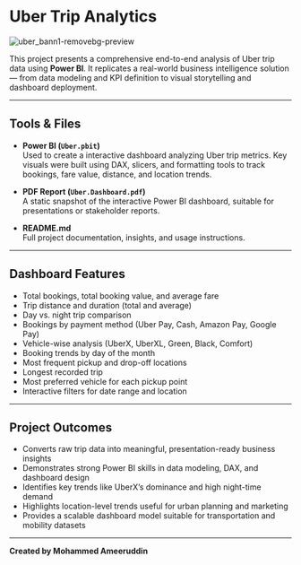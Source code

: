 # Uber Trip Analytics

![uber_bann1-removebg-preview](https://github.com/user-attachments/assets/9eeed1a3-382c-490f-b7da-7152207d31e5)

This project presents a comprehensive end-to-end analysis of Uber trip data using **Power BI**. It replicates a real-world business intelligence solution — from data modeling and KPI definition to visual storytelling and dashboard deployment.

---

## Tools & Files

- **Power BI (`Uber.pbit`)**  
  Used to create a interactive dashboard analyzing Uber trip metrics. Key visuals were built using DAX, slicers, and formatting tools to track bookings, fare value, distance, and location trends.

- **PDF Report (`Uber.Dashboard.pdf`)**  
  A static snapshot of the interactive Power BI dashboard, suitable for presentations or stakeholder reports.

- **README.md**  
  Full project documentation, insights, and usage instructions.

---

## Dashboard Features

- Total bookings, total booking value, and average fare  
- Trip distance and duration (total and average)  
- Day vs. night trip comparison  
- Bookings by payment method (Uber Pay, Cash, Amazon Pay, Google Pay)  
- Vehicle-wise analysis (UberX, UberXL, Green, Black, Comfort)  
- Booking trends by day of the month  
- Most frequent pickup and drop-off locations  
- Longest recorded trip  
- Most preferred vehicle for each pickup point  
- Interactive filters for date range and location

---

## Project Outcomes

- Converts raw trip data into meaningful, presentation-ready business insights  
- Demonstrates strong Power BI skills in data modeling, DAX, and dashboard design  
- Identifies key trends like UberX’s dominance and high night-time demand  
- Highlights location-level trends useful for urban planning and marketing  
- Provides a scalable dashboard model suitable for transportation and mobility datasets


---

**Created by Mohammed Ameeruddin**

